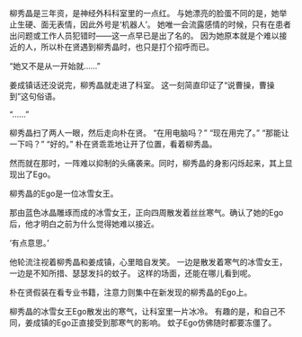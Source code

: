 柳秀晶是三年资，是神经外科科室里的一点红。
与她漂亮的脸蛋不同的是，她举止生硬、面无表情，因此外号是‘机器人’。
她唯一会流露感情的时候，只有在患者出问题或工作人员犯错时——这一点早已是出了名的。
因为她原本就是个难以接近的人，所以朴在贤遇到柳秀晶时，也只是打个招呼而已。

“她又不是从一开始就……”

姜成镇话还没说完，柳秀晶就走进了科室。
这一刻简直印证了“说曹操，曹操到”这句俗语。

“……”

柳秀晶扫了两人一眼，然后走向朴在贤。
“在用电脑吗？”
“现在用完了。”
“那能让一下吗？”
“好的。”
朴在贤乖乖地让开了位置，看着柳秀晶。

然而就在那时，一阵难以抑制的头痛袭来。同时，柳秀晶的身影闪烁起来，其上显现出了Ego。

柳秀晶的Ego是一位冰雪女王。

那由蓝色冰晶雕琢而成的冰雪女王，正向四周散发着丝丝寒气。确认了她的Ego后，他才明白之前为什么觉得她难以接近。

‘有点意思。’

他轮流注视着柳秀晶和姜成镇，心里暗自发笑。
一边是散发着寒气的冰雪女王，一边是不知所措、瑟瑟发抖的蚊子。
这样的场面，还能在哪儿看到呢。

朴在贤假装在看专业书籍，注意力则集中在新发现的柳秀晶的Ego上。

柳秀晶的冰雪女王Ego散发出的寒气，让科室里一片冰冷。
有趣的是，和自己不同，姜成镇的Ego正直接受到那寒气的影响。
蚊子Ego仿佛随时都要冻僵了。